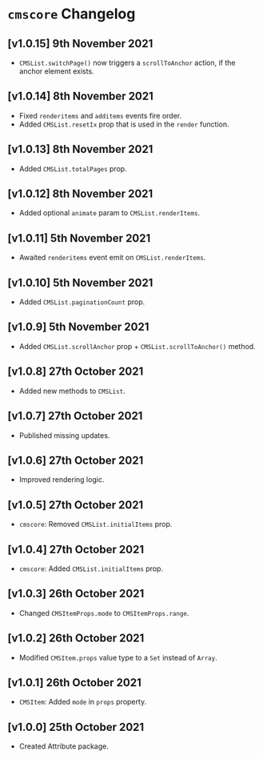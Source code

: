 # `cmscore` Changelog

## [v1.0.15] 9th November 2021

- `CMSList.switchPage()` now triggers a `scrollToAnchor` action, if the anchor element exists.

## [v1.0.14] 8th November 2021

- Fixed `renderitems` and `additems` events fire order.
- Added `CMSList.resetIx` prop that is used in the `render` function.

## [v1.0.13] 8th November 2021

- Added `CMSList.totalPages` prop.

## [v1.0.12] 8th November 2021

- Added optional `animate` param to `CMSList.renderItems`.

## [v1.0.11] 5th November 2021

- Awaited `renderitems` event emit on `CMSList.renderItems`.

## [v1.0.10] 5th November 2021

- Added `CMSList.paginationCount` prop.

## [v1.0.9] 5th November 2021

- Added `CMSList.scrollAnchor` prop + `CMSList.scrollToAnchor()` method.

## [v1.0.8] 27th October 2021

- Added new methods to `CMSList`.

## [v1.0.7] 27th October 2021

- Published missing updates.

## [v1.0.6] 27th October 2021

- Improved rendering logic.

## [v1.0.5] 27th October 2021

- `cmscore`: Removed `CMSList.initialItems` prop.

## [v1.0.4] 27th October 2021

- `cmscore`: Added `CMSList.initialItems` prop.

## [v1.0.3] 26th October 2021

- Changed `CMSItemProps.mode` to `CMSItemProps.range`.

## [v1.0.2] 26th October 2021

- Modified `CMSItem.props` value type to a `Set` instead of `Array`.

## [v1.0.1] 26th October 2021

- `CMSItem`: Added `mode` in `props` property.

## [v1.0.0] 25th October 2021

- Created Attribute package.
